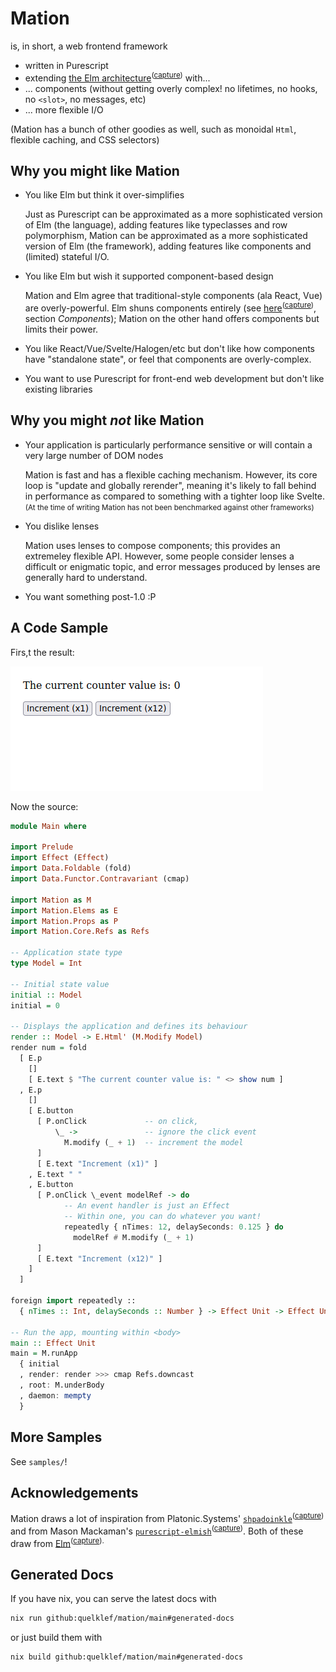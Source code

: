 # Mation

is, in short, a web frontend framework

- written in Purescript
- extending [the Elm architecture](https://guide.elm-lang.org/architecture/)<sup>([capture](https://web.archive.org/web/20230607012505/https://guide.elm-lang.org/architecture/))</sup> with...
- ... components (without getting overly complex! no lifetimes, no hooks, no `<slot>`, no messages, etc)
- ... more flexible I/O

(Mation has a bunch of other goodies as well, such as monoidal `Html`, flexible caching, and CSS selectors)


## Why you might like Mation

- You like Elm but think it over-simplifies

  Just as Purescript can be approximated as a more sophisticated version of Elm (the language), adding features like typeclasses and row polymorphism, Mation can be approximated as a more sophisticated version of Elm (the framework), adding features like components and (limited) stateful I/O.

- You like Elm but wish it supported component-based design

  Mation and Elm agree that traditional-style components (ala React, Vue) are overly-powerful. Elm shuns components entirely (see [here](https://guide.elm-lang.org/webapps/structure.html)<sup>([capture](https://web.archive.org/web/20230607011043/https://guide.elm-lang.org/webapps/structure.html))</sup>, section *Components*); Mation on the other hand offers components but limits their power.

- You like React/Vue/Svelte/Halogen/etc but don't like how components have "standalone state", or feel that components are overly-complex.

- You want to use Purescript for front-end web development but don't like existing libraries


## Why you might *not* like Mation

- Your application is particularly performance sensitive or will contain a very large number of DOM nodes

  Mation is fast and has a flexible caching mechanism. However, its core loop is "update and globally rerender", meaning it's likely to fall behind in performance as compared to something with a tighter loop like Svelte. <small>(At the time of writing Mation has not been benchmarked against other frameworks)</small>

- You dislike lenses

  Mation uses lenses to compose components; this provides an extremeley flexible API. However, some people consider lenses a difficult or enigmatic topic, and error messages produced by lenses are generally hard to understand.

- You want something post-1.0 :P


## A Code Sample

Firs,t the result:

![](./readme/counter.gif)

Now the source:

```purescript
module Main where
    
import Prelude
import Effect (Effect)
import Data.Foldable (fold)
import Data.Functor.Contravariant (cmap)

import Mation as M
import Mation.Elems as E
import Mation.Props as P
import Mation.Core.Refs as Refs

-- Application state type
type Model = Int

-- Initial state value
initial :: Model
initial = 0

-- Displays the application and defines its behaviour
render :: Model -> E.Html' (M.Modify Model)
render num = fold
  [ E.p
    []
    [ E.text $ "The current counter value is: " <> show num ]
  , E.p
    []
    [ E.button
      [ P.onClick             -- on click,
          \_ ->               -- ignore the click event
            M.modify (_ + 1)  -- increment the model
      ]
      [ E.text "Increment (x1)" ]
    , E.text " "
    , E.button
      [ P.onClick \_event modelRef -> do
            -- An event handler is just an Effect
            -- Within one, you can do whatever you want!
            repeatedly { nTimes: 12, delaySeconds: 0.125 } do
              modelRef # M.modify (_ + 1)
      ]
      [ E.text "Increment (x12)" ]
    ]
  ]

foreign import repeatedly ::
  { nTimes :: Int, delaySeconds :: Number } -> Effect Unit -> Effect Unit

-- Run the app, mounting within <body>
main :: Effect Unit
main = M.runApp
  { initial
  , render: render >>> cmap Refs.downcast
  , root: M.underBody
  , daemon: mempty
  }
```


## More Samples

See `samples/`!


## Acknowledgements

Mation draws a lot of inspiration from Platonic.Systems' [`shpadoinkle`](https://shpadoinkle.org/)<sup>([capture](https://web.archive.org/web/20230607012013/https://shpadoinkle.org/))</sup> and from Mason Mackaman's [`purescript-elmish`](https://github.com/ursi/purescript-elmish)<sup>([capture](https://web.archive.org/web/20230607012734/https://github.com/ursi/purescript-elmish))</sup>. Both of these draw from [Elm](https://elm-lang.org/)<sup>([capture](https://web.archive.org/web/20230607013116/https://elm-lang.org/)).</sup>


## Generated Docs

If you have nix, you can serve the latest docs with

```bash
nix run github:quelklef/mation/main#generated-docs
```

or just build them with

```bash
nix build github:quelklef/mation/main#generated-docs
```
